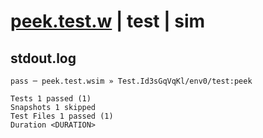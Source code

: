 # [peek.test.w](../../../../../../examples/tests/sdk_tests/counter/peek.test.w) | test | sim

## stdout.log
```log
pass ─ peek.test.wsim » Test.Id3sGqVqKl/env0/test:peek

Tests 1 passed (1)
Snapshots 1 skipped
Test Files 1 passed (1)
Duration <DURATION>
```

